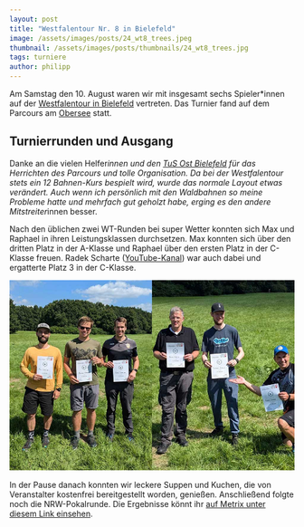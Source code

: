```yaml
---
layout: post
title: "Westfalentour Nr. 8 in Bielefeld"
image: /assets/images/posts/24_wt8_trees.jpeg
thumbnail: /assets/images/posts/thumbnails/24_wt8_trees.jpg
tags: turniere
author: philipp
---
```


Am Samstag den 10. August waren wir mit insgesamt sechs Spieler*innen auf der [Westfalentour in Bielefeld](https://frisbee-nrw.de/2024/07/21/wt-08-2024-am-obersee-in-bielefeld/) vertreten.
Das Turnier fand auf dem Parcours am [Obersee](https://udisc.com/courses/bielefeld-disc-golf-obersee-YdTG) statt.

## Turnierrunden und Ausgang

Danke an die vielen Helfer*innen und den [TuS Ost Bielefeld](https://www.tus-ost.de/discgolf) für das Herrichten des Parcours und tolle Organisation.
Da bei der Westfalentour stets ein 12 Bahnen-Kurs bespielt wird, wurde das normale Layout etwas verändert.
Auch wenn ich persönlich mit den Waldbahnen so meine Probleme hatte und mehrfach gut geholzt habe, erging es den andere Mitstreiter*innen besser.

Nach den üblichen zwei WT-Runden bei super Wetter konnten sich Max und Raphael in ihren Leistungsklassen durchsetzen.
Max konnten sich über den dritten Platz in der A-Klasse und Raphael über den ersten Platz in der C-Klasse freuen.
Radek Scharte ([YouTube-Kanal](https://www.youtube.com/@radekscharte)) war auch dabei und ergatterte Platz 3 in der C-Klasse.

![Glückwunsch](/assets/images/posts/24_wt8_winners.jpg)

In der Pause danach konnten wir leckere Suppen und Kuchen, die von Veranstalter kostenfrei bereitgestellt worden, genießen.
Anschließend folgte noch die NRW-Pokalrunde.
Die Ergebnisse könnt ihr [auf Metrix unter diesem Link einsehen](https://discgolfmetrix.com/2961980).
